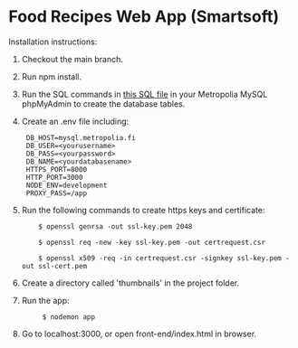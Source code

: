 # Food Recipes Web App (Smartsoft)

Installation instructions:

1. Checkout the main branch.

2. Run npm install.

3. Run the SQL commands in [this SQL file](Smartsoft_db.sql) in your Metropolia MySQL phpMyAdmin to create the database tables.

4. Create an .env file including:

        DB_HOST=mysql.metropolia.fi
        DB_USER=<yourusername>
        DB_PASS=<yourpassword>
        DB_NAME=<yourdatabasename>
        HTTPS_PORT=8000
        HTTP_PORT=3000
        NODE_ENV=development
        PROXY_PASS=/app
        
5. Run the following commands to create https keys and certificate:
   
           $ openssl genrsa -out ssl-key.pem 2048
           
           $ openssl req -new -key ssl-key.pem -out certrequest.csr
           
           $ openssl x509 -req -in certrequest.csr -signkey ssl-key.pem -out ssl-cert.pem
           
6. Create a directory called 'thumbnails' in the project folder.
           
7. Run the app:

            $ nodemon app
            
8. Go to localhost:3000, or open front-end/index.html in browser.